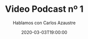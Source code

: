---
title: 'Video Podcast nº 1'
date: '2020-03-03T19:00:00'
author: 'Hablamos con Carlos Azaustre'
img: '/images/01-antes.jpg'
alt: 'Video Podcast nº 1 - Hablamos con Carlos Azaustre. 3 de Marzo, 19.00 horas. Thanks to Avatar Recep Kütük & Pierre - Louis Anceau for their icons.'
body: ''
video: 'https://www.youtube.com/watch?v=lVh7wJ3TKY4&ab_channel=JavaScriptBeers'
publishVideo: true
--- 